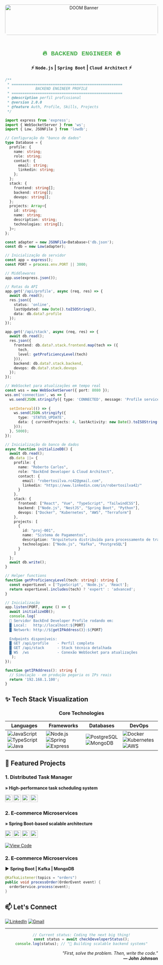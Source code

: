 <div align="center">
  <img src="https://etgeekera.com/wp-content/uploads/2016/09/doom-banner.jpg" alt="DOOM Banner" style="width: 100%; max-height: 100px; object-fit: cover; border-radius: 8px; margin-bottom: 20px;"/>
</div>

<div align="center">
  
<h2 style="font-family: 'Courier New', monospace; color: #4CAF50;">🔥 BACKEND ENGINEER 🔥</h2>  
<h3>⚡ <code>Node.js</code> | <code>Spring Boot</code> | <code>Cloud Architect</code> ⚡</h3>

</div>

```typescript
/**
 * ===================================================
 *            BACKEND ENGINEER PROFILE
 * ===================================================
 * @description perfil profissional
 * @version 2.0.0
 * @feature Auth, Profile, Skills, Projects
 */

import express from 'express';
import { WebSocketServer } from 'ws';
import { Low, JSONFile } from 'lowdb';

// Configuração do "banco de dados"
type Database = {
  profile: {
    name: string;
    role: string;
    contact: {
      email: string;
      linkedin: string;
    };
  };
  stack: {
    frontend: string[];
    backend: string[];
    devops: string[];
  };
  projects: Array<{
    id: string;
    name: string;
    description: string;
    technologies: string[];
  }>;
};

const adapter = new JSONFile<Database>('db.json');
const db = new Low(adapter);

// Inicialização do servidor
const app = express();
const PORT = process.env.PORT || 3000;

// Middlewares
app.use(express.json());

// Rotas da API
app.get('/api/profile', async (req, res) => {
  await db.read();
  res.json({
    status: 'online',
    lastUpdated: new Date().toISOString(),
    data: db.data?.profile
  });
});

app.get('/api/stack', async (req, res) => {
  await db.read();
  res.json({
    frontend: db.data?.stack.frontend.map(tech => ({
      tech,
      level: getProficiencyLevel(tech)
    })),
    backend: db.data?.stack.backend,
    devops: db.data?.stack.devops
  });
});

// WebSocket para atualizações em tempo real
const wss = new WebSocketServer({ port: 8080 });
wss.on('connection', ws => {
  ws.send(JSON.stringify({ type: 'CONNECTED', message: 'Profile service connected' }));
  
  setInterval(() => {
    ws.send(JSON.stringify({
      type: 'STATUS_UPDATE',
      data: { currentProjects: 4, lastActivity: new Date().toISOString() }
    }));
  }, 5000);
});

// Inicialização do banco de dados
async function initializeDB() {
  await db.read();
  db.data ||= {
    profile: {
      name: "Roberto Carlos",
      role: "BackEnd Developer & Cloud Architect",
      contact: {
        email: "robertosilva.rc42@gmail.com",
        linkedin: "https://www.linkedin.com/in/robertosilva42/"
      }
    },
    stack: {
      frontend: ["React", "Vue", "TypeScript", "TailwindCSS"],
      backend: ["Node.js", "NestJS", "Spring Boot", "Python"],
      devops: ["Docker", "Kubernetes", "AWS", "Terraform"]
    },
    projects: [
      {
        id: "proj-001",
        name: "Sistema de Pagamentos",
        description: "Arquitetura distribuída para processamento de transações",
        technologies: ["Node.js", "Kafka", "PostgreSQL"]
      }
    ]
  };
  await db.write();
}

// Helper functions
function getProficiencyLevel(tech: string): string {
  const expertLevel = ['TypeScript', 'Node.js', 'React'];
  return expertLevel.includes(tech) ? 'expert' : 'advanced';
}

// Inicialização
app.listen(PORT, async () => {
  await initializeDB();
  console.log(`
  🚀 Servidor BackEnd Developer Profile rodando em:
  █ Local:   http://localhost:${PORT}
  █ Network: http://${getIPAddress()}:${PORT}
  
  Endpoints disponíveis:
  █ GET /api/profile    - Perfil completo
  █ GET /api/stack      - Stack técnica detalhada
  █ WS  /ws             - Conexão WebSocket para atualizações
  `);
});

function getIPAddress(): string {
  // Simulação - em produção pegaria os IPs reais
  return '192.168.1.100'; 
}
```

## **✨ Tech Stack Visualization**

<div align="center">

### **Core Technologies**
| Languages | Frameworks | Databases | DevOps |
|-----------|------------|-----------|--------|
| ![JavaScript](https://img.shields.io/badge/JavaScript-F7DF1E?logo=javascript&logoColor=black) ![TypeScript](https://img.shields.io/badge/TypeScript-3178C6?logo=typescript&logoColor=white) ![Java](https://img.shields.io/badge/Java-ED8B00?logo=openjdk&logoColor=white) | ![Node.js](https://img.shields.io/badge/Node.js-339933?logo=nodedotjs&logoColor=white) ![Spring](https://img.shields.io/badge/Spring-6DB33F?logo=spring&logoColor=white) ![Express](https://img.shields.io/badge/Express-000000?logo=express&logoColor=white) | ![PostgreSQL](https://img.shields.io/badge/PostgreSQL-4169E1?logo=postgresql&logoColor=white) ![MongoDB](https://img.shields.io/badge/MongoDB-47A248?logo=mongodb&logoColor=white) | ![Docker](https://img.shields.io/badge/Docker-2496ED?logo=docker&logoColor=white) ![Kubernetes](https://img.shields.io/badge/Kubernetes-326CE5?logo=kubernetes&logoColor=white) ![AWS](https://img.shields.io/badge/AWS-232F3E?logo=amazonaws&logoColor=white) |

</div>

## **🚀 Featured Projects**

### **1. Distributed Task Manager**  
**» High-performance task scheduling system**  
<div>
  <img src="https://img.shields.io/badge/-Node.js-339933" height="24">
  <img src="https://img.shields.io/badge/-TypeScript-3178C6" height="24">
  <img src="https://img.shields.io/badge/-RabbitMQ-FF6600" height="24">
  <img src="https://img.shields.io/badge/-PostgreSQL-4169E1" height="24">
</div>

### **2. E-commerce Microservices**  
**» Spring Boot-based scalable architecture**  
<div>
  <img src="https://img.shields.io/badge/-Spring_Boot-6DB33F" height="24">
  <img src="https://img.shields.io/badge/-Kafka-231F20" height="24">
  <img src="https://img.shields.io/badge/-MongoDB-47A248" height="24">
  <img src="https://img.shields.io/badge/-Docker-2496ED" height="24">
</div>

[![View Code](https://img.shields.io/badge/-Repository-181717?logo=github)](https://github.com/yourrepo)

### **2. E-commerce Microservices**  
▶ **Spring Boot | Kafka | MongoDB**  
```java
@KafkaListener(topics = "orders")
public void processOrder(OrderEvent event) {
  orderService.process(event); 
}
```

## **📫 Let's Connect**

[![LinkedIn](https://img.shields.io/badge/LinkedIn-0A66C2?style=for-the-badge&logo=linkedin&logoColor=white)](https://www.linkedin.com/in/robertosilva42/)
[![Gmail](https://img.shields.io/badge/Gmail-EA4335?style=for-the-badge&logo=gmail&logoColor=white)](mailto:threelines.fivelines42@gmail.com)

---

<div align="center">
  
```javascript
// Current status: Coding the next big thing!
const status = await checkDeveloperStatus();
console.log(status); // "🚀 Building scalable backend systems"
```
  
</div>


<div align="right">

_"First, solve the problem. Then, write the code."_  
**— John Johnson**

</div>

